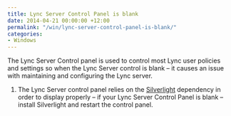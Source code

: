 ```yaml
---
title: Lync Server Control Panel is blank
date: 2014-04-21 00:00:00 +12:00
permalink: "/win/lync-server-control-panel-is-blank/"
categories:
- Windows
---
```


The Lync Server Control panel is used to control most Lync user policies and settings so when the Lync Server control is blank – it causes an issue with maintaining and configuring the Lync server.

  1. The Lync Server control panel relies on the [Silverlight](http://www.microsoft.com/silverlight/) dependency in order to display properly &#8211; if your Lync Server Control Panel is blank &#8211; install Silverlight and restart the control panel.
